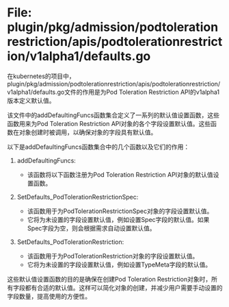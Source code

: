 # File: plugin/pkg/admission/podtolerationrestriction/apis/podtolerationrestriction/v1alpha1/defaults.go

在kubernetes的项目中，plugin/pkg/admission/podtolerationrestriction/apis/podtolerationrestriction/v1alpha1/defaults.go文件的作用是为Pod Toleration Restriction API的v1alpha1版本定义默认值。

该文件中的addDefaultingFuncs函数集合定义了一系列的默认值设置函数，这些函数用来为Pod Toleration Restriction API对象的各个字段设置默认值。这些函数在对象创建时被调用，以确保对象的字段具有默认值。

以下是addDefaultingFuncs函数集合中的几个函数以及它们的作用：

1. addDefaultingFuncs:
   - 该函数将以下函数注册为Pod Toleration Restriction API对象的默认值设置函数。

2. SetDefaults_PodTolerationRestrictionSpec:
   - 该函数用于为PodTolerationRestrictionSpec对象的字段设置默认值。
   - 它将为未设置的字段设置默认值，例如设置Spec字段的默认值。如果Spec字段为空，则会根据需求自动设置默认值。

3. SetDefaults_PodTolerationRestriction:
   - 该函数用于为PodTolerationRestriction对象的字段设置默认值。
   - 它将为未设置的字段设置默认值，例如设置TypeMeta字段的默认值。

这些默认值设置函数的目的是确保在创建Pod Toleration Restriction对象时，所有字段都有合适的默认值。这样可以简化对象的创建，并减少用户需要手动设置的字段数量，提高使用的方便性。

